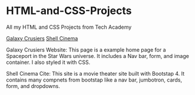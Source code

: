 # HTML-and-CSS-Projects
All my HTML and CSS Projects from Tech Academy 

[Galaxy Crusiers](file:///C:/Users/Garrett%20Hiles/OneDrive/Desktop/HTML%20Website%20Project/index.html)
[Shell Cinema](file:///C:/Users/Garrett%20Hiles/OneDrive/Documents/GitHub/Tech-Academy-Projects/HTML-and-CSS-Projects/bootstap4_project/academy_cinemas.html)



Galaxy Crusiers Website:
This page is a example home page for a Spaceport in the Star Wars universe. It includes a Nav bar, form, and image container. I also styled it with CSS.

Shell Cinema Cite:
This site is a movie theater site built with Bootstap 4. It contains many compnets from bootstap like a nav bar, jumbotron, cards, form, and dropdowns. 


